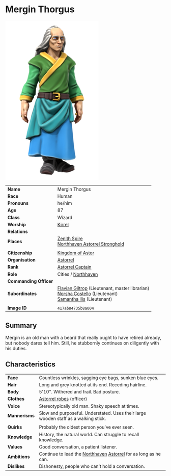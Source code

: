 # Mergin Thorgus

<img src="https://raw.githubusercontent.com/jesskelsall/astarus-images/main/people/portraits/417ab84735b8a004.png" height="500" />

|||
| --- | --- |
| **Name** | Mergin Thorgus | character.3
| **Race** | Human |
| **Pronouns** | he/him |
| **Age** | 87 |
| **Class** | Wizard |
| **Worship** | [Kirrel](../gods/deities/kirrel.md) |
| **Relations** | |
| **Places** | [Zenith Spire](../places/buildings/zenith-spire.md)<br />[Northhaven Astorrel Stronghold](../places/strongholds/northhaven-astorrel-stronghold.md) |
|||
| **Citizenship** | [Kingdom of Astor](../civilisations/kingdom-of-astor/kingdom-of-astor.md) |
| **Organisation** | [Astorrel](../organisations/astorrel/astorrel.md) |
| **Rank** | [Astorrel Captain](../organisations/astorrel/ranks/astorrel-captain.md) |
| **Role** | Cities / [Northhaven](../places/cities/northhaven.md) |
| **Commanding Officer** | |
| **Subordinates** | [Flavian Giltrop](flavian-giltrop.md) (Lieutenant, master librarian)<br />[Norsha Costello](norsha-costello.md) (Lieutenant)<br />[Samantha Ilis](samantha-ilis.md) (Lieutenant) |
|||
| **Image ID** | `417ab84735b8a004` |

## Summary

Mergin is an old man with a beard that really ought to have retired already, but nobody dares tell him. Still, he stubbornly continues on diligently with his duties.

## Characteristics

| | |
| --- | --- |
| **Face** | Countless wrinkles, sagging eye bags, sunken blue eyes. | characteristics.2
| **Hair** | Long and grey knotted at its end. Receding hairline. |
| **Body** | 5'10". Withered and frail. Bad posture. |
| **Clothes** | [Astorrel robes](../organisations/astorrel/uniforms/astorrel-robes.md) (officer) |
| **Voice** | Stereotypically old man. Shaky speech at times. |
| **Mannerisms** | Slow and purposeful. Understated. Uses their large wooden staff as a walking stick. |
| | |
| **Quirks** | Probably the oldest person you've ever seen. |
| **Knowledge** | History, the natural world. Can struggle to recall knowledge. |
| **Values** | Good conversation, a patient listener. |
| **Ambitions** | Continue to lead the [Northhaven](../places/cities/northhaven.md) [Astorrel](../organisations/astorrel/astorrel.md) for as long as he can. |
| **Dislikes** | Dishonesty, people who can't hold a conversation. |
